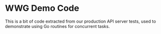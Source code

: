 # WWG Demo Code

This is a bit of code extracted from our production API server tests, used to
demonstrate using Go routines for concurrent tasks.
